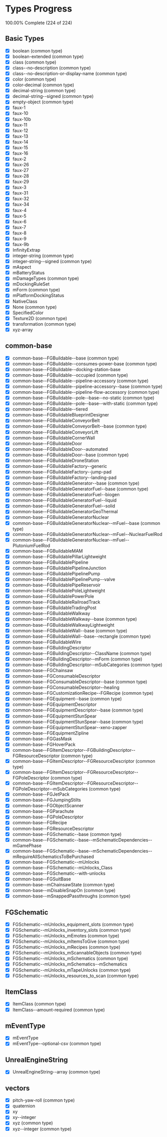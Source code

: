 # Types Progress

100.00% Complete (224 of 224)

## Basic Types

-   [x] boolean (common type)
-   [x] boolean-extended (common type)
-   [x] class (common type)
-   [x] class--no-description (common type)
-   [x] class--no-description-or-display-name (common type)
-   [x] color (common type)
-   [x] color-decimal (common type)
-   [x] decimal-string (common type)
-   [x] decimal-string--signed (common type)
-   [x] empty-object (common type)
-   [x] faux-1
-   [x] faux-10
-   [x] faux-10b
-   [x] faux-11
-   [x] faux-12
-   [x] faux-13
-   [x] faux-14
-   [x] faux-15
-   [x] faux-16
-   [x] faux-2
-   [x] faux-26
-   [x] faux-27
-   [x] faux-28
-   [x] faux-29
-   [x] faux-3
-   [x] faux-31
-   [x] faux-32
-   [x] faux-34
-   [x] faux-4
-   [x] faux-5
-   [x] faux-6
-   [x] faux-7
-   [x] faux-8
-   [x] faux-9
-   [x] faux-9b
-   [x] InfinityExtrap
-   [x] integer-string (common type)
-   [x] integer-string--signed (common type)
-   [x] mAspect
-   [x] mBatteryStatus
-   [x] mDamageTypes (common type)
-   [x] mDockingRuleSet
-   [x] mForm (common type)
-   [x] mPlatformDockingStatus
-   [x] NativeClass
-   [x] None (common type)
-   [x] SpecifiedColor
-   [x] Texture2D (common type)
-   [x] transformation (common type)
-   [x] xyz-array

## common-base

-   [x] common-base--FGBuildable--base (common type)
-   [x] common-base--FGBuildable--consumes-power-base (common type)
-   [x] common-base--FGBuildable--docking-station-base
-   [x] common-base--FGBuildable--occupied (common type)
-   [x] common-base--FGBuildable--pipeline-accessory (common type)
-   [x] common-base--FGBuildable--pipeline-accessory--base (common type)
-   [x] common-base--FGBuildable--pipeline-flow-accessory (common type)
-   [x] common-base--FGBuildable--pole--base--no-static (common type)
-   [x] common-base--FGBuildable--pole--base--with-static (common type)
-   [x] common-base--FGBuildable--tiered
-   [x] common-base--FGBuildableBlueprintDesigner
-   [x] common-base--FGBuildableConveyorBelt
-   [x] common-base--FGBuildableConveyorBelt--base (common type)
-   [x] common-base--FGBuildableConveyorLift
-   [x] common-base--FGBuildableCornerWall
-   [x] common-base--FGBuildableDoor
-   [x] common-base--FGBuildableDoor--automated
-   [x] common-base--FGBuildableDoor--base (common type)
-   [x] common-base--FGBuildableDroneStation
-   [x] common-base--FGBuildableFactory--generic
-   [x] common-base--FGBuildableFactory--jump-pad
-   [x] common-base--FGBuildableFactory--landing-pad
-   [x] common-base--FGBuildableGenerator--base (common type)
-   [x] common-base--FGBuildableGeneratorFuel--base (common type)
-   [x] common-base--FGBuildableGeneratorFuel--biogen
-   [x] common-base--FGBuildableGeneratorFuel--liquid
-   [x] common-base--FGBuildableGeneratorFuel--solid
-   [x] common-base--FGBuildableGeneratorGeoThermal
-   [x] common-base--FGBuildableGeneratorNuclear
-   [x] common-base--FGBuildableGeneratorNuclear--mFuel--base (common type)
-   [x] common-base--FGBuildableGeneratorNuclear--mFuel--NuclearFuelRod
-   [x] common-base--FGBuildableGeneratorNuclear--mFuel--PlutoniumFuelRod
-   [x] common-base--FGBuildableMAM
-   [x] common-base--FGBuildablePillarLightweight
-   [x] common-base--FGBuildablePipeline
-   [x] common-base--FGBuildablePipelineJunction
-   [x] common-base--FGBuildablePipelinePump
-   [x] common-base--FGBuildablePipelinePump--valve
-   [x] common-base--FGBuildablePipeReservoir
-   [x] common-base--FGBuildablePoleLightweight
-   [x] common-base--FGBuildablePowerPole
-   [x] common-base--FGBuildableRailroadTrack
-   [x] common-base--FGBuildableTradingPost
-   [x] common-base--FGBuildableWalkway
-   [x] common-base--FGBuildableWalkway--base (common type)
-   [x] common-base--FGBuildableWalkwayLightweight
-   [x] common-base--FGBuildableWall--base (common type)
-   [x] common-base--FGBuildableWall--base--rectangle (common type)
-   [x] common-base--FGBuildableWire
-   [x] common-base--FGBuildingDescriptor
-   [x] common-base--FGBuildingDescriptor--ClassName (common type)
-   [x] common-base--FGBuildingDescriptor--mForm (common type)
-   [x] common-base--FGBuildingDescriptor--mSubCategories (common type)
-   [x] common-base--FGChainsaw
-   [x] common-base--FGConsumableDescriptor
-   [x] common-base--FGConsumableDescriptor--base (common type)
-   [x] common-base--FGConsumableDescriptor--healing
-   [x] common-base--FGCustomizationRecipe--FGRecipe (common type)
-   [x] common-base--FGEquipment--base (common type)
-   [x] common-base--FGEquipmentDescriptor
-   [x] common-base--FGEquipmentDescriptor--base (common type)
-   [x] common-base--FGEquipmentStunSpear
-   [x] common-base--FGEquipmentStunSpear--base (common type)
-   [x] common-base--FGEquipmentStunSpear--xeno-zapper
-   [x] common-base--FGEquipmentZipline
-   [x] common-base--FGGasMask
-   [x] common-base--FGHoverPack
-   [x] common-base--FGItemDescriptor--FGBuildingDescriptor--FGResourceDescriptor (common type)
-   [x] common-base--FGItemDescriptor--FGResourceDescriptor (common type)
-   [x] common-base--FGItemDescriptor--FGResourceDescriptor--FGPoleDescriptor (common type)
-   [x] common-base--FGItemDescriptor--FGResourceDescriptor--FGPoleDescriptor--mSubCategories (common type)
-   [x] common-base--FGJetPack
-   [x] common-base--FGJumpingStilts
-   [x] common-base--FGObjectScanner
-   [x] common-base--FGParachute
-   [x] common-base--FGPoleDescriptor
-   [x] common-base--FGRecipe
-   [x] common-base--FGResourceDescriptor
-   [x] common-base--FGSchematic--base (common type)
-   [x] common-base--FGSchematic--base--mSchematicDependencies--mGamePhase
-   [x] common-base--FGSchematic--base--mSchematicDependencies--mRequireAllSchematicsToBePurchased
-   [x] common-base--FGSchematic--mUnlocks
-   [x] common-base--FGSchematic--mUnlocks_Class
-   [x] common-base--FGSchematic--with-unlocks
-   [x] common-base--FGSuitBase
-   [x] common-base--mChainsawState (common type)
-   [x] common-base--mDisableSnapOn (common type)
-   [x] common-base--mSnappedPassthroughs (common type)

## FGSchematic

-   [x] FGSchematic--mUnlocks_equipment_slots (common type)
-   [x] FGSchematic--mUnlocks_inventory_slots (common type)
-   [x] FGSchematic--mUnlocks_mEmotes (common type)
-   [x] FGSchematic--mUnlocks_mItemsToGive (common type)
-   [x] FGSchematic--mUnlocks_mRecipes (common type)
-   [x] FGSchematic--mUnlocks_mScannableObjects (common type)
-   [x] FGSchematic--mUnlocks_mSchematics (common type)
-   [x] FGSchematic--mUnlocks_mSchematics--mSchematics
-   [x] FGSchematic--mUnlocks_mTapeUnlocks (common type)
-   [x] FGSchematic--mUnlocks_resources_to_scan (common type)

## ItemClass

-   [x] ItemClass (common type)
-   [x] ItemClass--amount-required (common type)

## mEventType

-   [x] mEventType
-   [x] mEventType--optional-csv (common type)

## UnrealEngineString

-   [x] UnrealEngineString--array (common type)

## vectors

-   [x] pitch-yaw-roll (common type)
-   [x] quaternion
-   [x] xy
-   [x] xy--integer
-   [x] xyz (common type)
-   [x] xyz--integer (common type)
